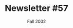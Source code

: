 ---
title: "Newsletter #57"
date: "Fall 2002"
pdf: "https://archive.org/details/interspecies-communication-newsletter-0057"
---